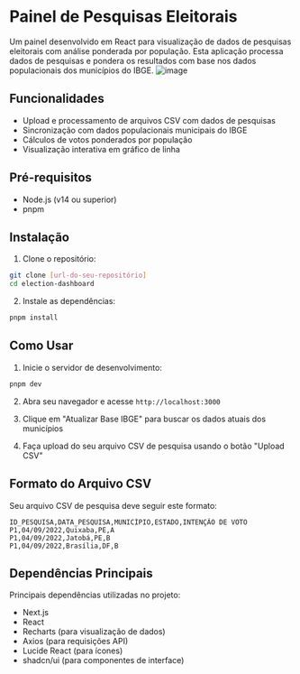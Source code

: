 # Painel de Pesquisas Eleitorais

Um painel desenvolvido em React para visualização de dados de pesquisas eleitorais com análise ponderada por população. Esta aplicação processa dados de pesquisas e pondera os resultados com base nos dados populacionais dos municípios do IBGE.
![image](https://github.com/user-attachments/assets/6e6a0210-db84-4e7b-83e7-dd29fffd6108)

## Funcionalidades

- Upload e processamento de arquivos CSV com dados de pesquisas
- Sincronização com dados populacionais municipais do IBGE
- Cálculos de votos ponderados por população
- Visualização interativa em gráfico de linha

## Pré-requisitos

- Node.js (v14 ou superior)
- pnpm

## Instalação

1. Clone o repositório:
```bash
git clone [url-do-seu-repositório]
cd election-dashboard
```

2. Instale as dependências:
```bash
pnpm install
```

## Como Usar

1. Inicie o servidor de desenvolvimento:
```bash
pnpm dev
```

2. Abra seu navegador e acesse `http://localhost:3000`

3. Clique em "Atualizar Base IBGE" para buscar os dados atuais dos municípios

4. Faça upload do seu arquivo CSV de pesquisa usando o botão "Upload CSV"

## Formato do Arquivo CSV

Seu arquivo CSV de pesquisa deve seguir este formato:

```csv
ID_PESQUISA,DATA_PESQUISA,MUNICÍPIO,ESTADO,INTENÇÃO DE VOTO
P1,04/09/2022,Quixaba,PE,A
P1,04/09/2022,Jatobá,PE,B
P1,04/09/2022,Brasília,DF,B
```

## Dependências Principais

Principais dependências utilizadas no projeto:

- Next.js
- React
- Recharts (para visualização de dados)
- Axios (para requisições API)
- Lucide React (para ícones)
- shadcn/ui (para componentes de interface)